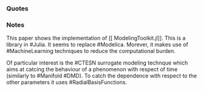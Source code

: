 ### Quotes
### Notes
This paper shows the implementation of [[ ModelingToolkit.jl]]. This is a library in #Julia. It seems to replace #Modelica. Morever, it makes use of #MachineLearning techniques to reduce the computational burden. 

Of particular interest is the #CTESN surrogate modeling technque which aims at catcing the behaviour of a phenomenon with respect of time (similarly to #Manifold  #DMD). To catch the dependence with respect to the other parameters it uses #RadialBasisFunctions. 